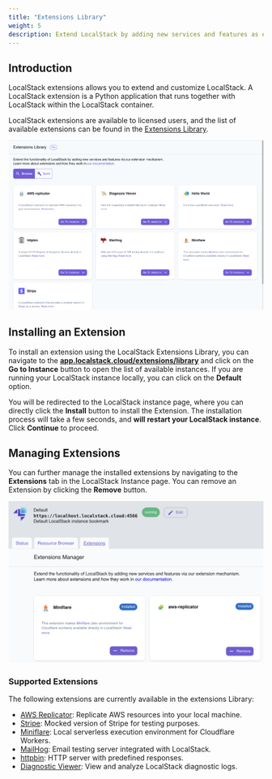 ```yaml
---
title: "Extensions Library"
weight: 5
description: Extend LocalStack by adding new services and features as extensions
---
```


## Introduction

LocalStack extensions allows you to extend and customize LocalStack. A LocalStack extension is a Python application that runs together with LocalStack within the LocalStack container.

LocalStack extensions are available to licensed users, and the list of available extensions can be found in the [Extensions Library](https://app.localstack.cloud/extensions/library).

<img src="extensions-library-ui.png" alt="LocalStack Extensions Library" title="LocalStack Extensions Library" width="900" />

## Installing an Extension

To install an extension using the LocalStack Extensions Library, you can navigate to the [**app.localstack.cloud/extensions/library**](https://app.localstack.cloud/extensions/library) and click on the **Go to Instance** button to open the list of available instances. If you are running your LocalStack instance locally, you can click on the **Default** option.

You will be redirected to the LocalStack instance page, where you can directly click the **Install** button to install the Extension. The installation process will take a few seconds, and **will restart your LocalStack instance**. Click **Continue** to proceed.

## Managing Extensions

You can further manage the installed extensions by navigating to the **Extensions** tab in the LocalStack Instance page. You can remove an Extension by clicking the **Remove** button.

<img src="extensions-library-management.png" alt="Installed LocalStack Extensions Library" title="Installed LocalStack Extensions Library" width="900" />

### Supported Extensions

The following extensions are currently available in the extensions Library:

-   [AWS Replicator](https://docs.localstack.cloud/user-guide/tools/localstack-extensions/aws-replicator-extension/): Replicate AWS resources into your local machine.
-   [Stripe](https://docs.localstack.cloud/user-guide/tools/localstack-extensions/stripe-extension/): Mocked version of Stripe for testing purposes.
-   [Miniflare](https://docs.localstack.cloud/user-guide/tools/localstack-extensions/miniflare-extension/): Local serverless execution environment for Cloudflare Workers.
-   [MailHog](https://docs.localstack.cloud/user-guide/tools/localstack-extensions/mailhog/): Email testing server integrated with LocalStack.
-   [httpbin](https://docs.localstack.cloud/user-guide/tools/localstack-extensions/httpbin-extension/): HTTP server with predefined responses.
-   [Diagnostic Viewer](https://docs.localstack.cloud/user-guide/tools/localstack-extensions/diagnosis-viewer-extension/): View and analyze LocalStack diagnostic logs.
